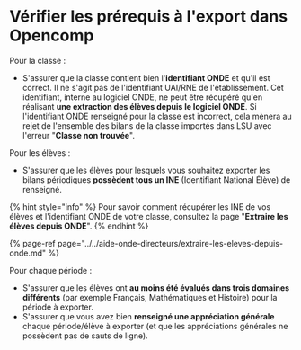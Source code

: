 # Vérifier les prérequis à l'export dans Opencomp

Pour la classe :

* S'assurer que la classe contient bien l'**identifiant ONDE** et qu'il est correct. Il ne s'agit pas de l'identifiant UAI/RNE de l'établissement. Cet identifiant, interne au logiciel ONDE, ne peut être récupéré qu'en réalisant **une extraction des élèves depuis le logiciel ONDE**. Si l'identifiant ONDE renseigné pour la classe est incorrect, cela mènera au rejet de l'ensemble des bilans de la classe importés dans LSU avec l'erreur "**Classe non trouvée**". 

Pour les élèves :

* S'assurer que les élèves pour lesquels vous souhaitez exporter les bilans périodiques **possèdent tous un INE** \(Identifiant National Élève\) de renseigné.

{% hint style="info" %}
Pour savoir comment récupérer les INE de vos élèves et l'identifiant ONDE de votre classe, consultez la page "**Extraire les élèves depuis ONDE**".
{% endhint %}

{% page-ref page="../../aide-onde-directeurs/extraire-les-eleves-depuis-onde.md" %}



Pour chaque période :

* S'assurer que les élèves ont **au moins été évalués dans trois domaines différents** \(par exemple Français, Mathématiques et Histoire\) pour la période à exporter.
* S'assurer que vous avez bien **renseigné une appréciation générale** chaque période/élève à exporter \(et que les appréciations générales ne possèdent pas de sauts de ligne\).

